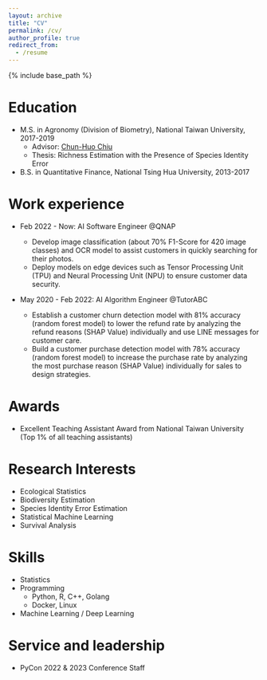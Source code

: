 ```yaml
---
layout: archive
title: "CV"
permalink: /cv/
author_profile: true
redirect_from:
  - /resume
---
```


{% include base_path %}

Education
======
* M.S. in Agronomy (Division of Biometry), National Taiwan University, 2017-2019
  * Advisor: [Chun-Huo Chiu](https://scholars.lib.ntu.edu.tw/cris/rp/rp08410/information.html)
  * Thesis: Richness Estimation with the Presence of Species Identity Error
* B.S. in Quantitative Finance, National Tsing Hua University, 2013-2017


Work experience
======
* Feb 2022 - Now: AI Software Engineer @QNAP
  * Develop image classification (about 70% F1-Score for 420 image classes) and OCR model to assist customers in quickly searching for their photos.
  * Deploy models on edge devices such as Tensor Processing Unit (TPU) and Neural Processing Unit (NPU) to ensure customer data security.

* May 2020 - Feb 2022: AI Algorithm Engineer @TutorABC
  * Establish a customer churn detection model with 81% accuracy (random forest model) to lower the refund rate by analyzing the refund reasons (SHAP Value) individually and use LINE messages for customer care.
  * Build a customer purchase detection model with 78% accuracy (random forest model) to increase the purchase rate by analyzing the most purchase reason (SHAP Value) individually for sales to design strategies.

Awards
======
* Excellent Teaching Assistant Award from National Taiwan University (Top 1% of all teaching assistants)

Research Interests
======
* Ecological Statistics
* Biodiversity Estimation
* Species Identity Error Estimation
* Statistical Machine Learning
* Survival Analysis

Skills
======
* Statistics
* Programming
  * Python, R, C++, Golang
  * Docker, Linux
* Machine Learning / Deep Learning
  
Service and leadership
======
* PyCon 2022 & 2023 Conference Staff
